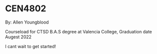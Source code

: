 # CEN4802

By: Allen Youngblood

Courseload for CTSD B.A.S degree at Valencia College, Graduation date Augest 2022 
 
I cant wait to get started!
